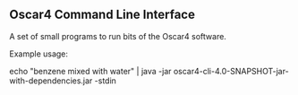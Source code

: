 Oscar4 Command Line Interface
-----------------------------

A set of small programs to run bits of the Oscar4 software.


Example usage:

echo "benzene mixed with water" | java -jar oscar4-cli-4.0-SNAPSHOT-jar-with-dependencies.jar -stdin
